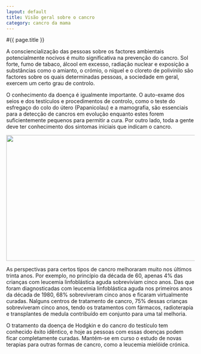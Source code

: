 ```yaml
---
layout: default
title: Visão geral sobre o cancro
category: cancro da mama
---
```


#{{ page.title }}

<p>A consciencialização das pessoas sobre os factores ambientais potencialmente nocivos é muito significativa na prevenção do cancro. Sol forte, fumo de tabaco, álcool em excesso, radiação nuclear e exposição a substâncias como o amianto, o crómio, o níquel e o cloreto de polivinilo são factores sobre os quais determinadas pessoas, a sociedade em geral, exercem um certo grau de controlo. </p> 
    <p>O conhecimento da doença é igualmente importante. O auto-exame dos seios e dos testículos e procedimentos de controlo, como o teste do esfregaço do colo do útero (Papanicolau) e a mamografia, são essenciais para a detecção de cancros em evolução enquanto estes forem suficientemente pequenos para permitir a cura. Por outro lado, toda a gente deve ter conhecimento dos sintomas iniciais que indicam o cancro.</p> 
<img src="http://www.cancrodamama.com/assets/2011/06/grafico_1.jpg" alt="" title="grafico_1" width="572" height="336" class="alignnone size-full wp-image-108" />
<p>As perspectivas para certos tipos de cancro melhoraram muito nos últimos trinta anos. Por exemplo, no princípio da década de 60, apenas 4% das crianças com leucemia linfoblástica aguda sobreviviam cinco anos. Das que foram diagnosticadas com leucemia linfoblástica aguda nos primeiros anos da década de 1980, 68% sobreviveram cinco anos e ficaram virtualmente curadas. Nalguns centros de tratamento de cancro, 75% dessas crianças sobreviveram cinco anos, tendo os tratamentos com fármacos, radioterapia e transplantes de medula contribuído em conjunto para uma tal melhoria.</p> 
    <p>O tratamento da doença de Hodgkin e do cancro do testículo tem conhecido êxito idêntico, e hoje as pessoas com essas doenças podem ficar completamente curadas. Mantém-se em curso o estudo de novas terapias para outras formas de cancro, como a leucemia mielóide crónica.</p> 